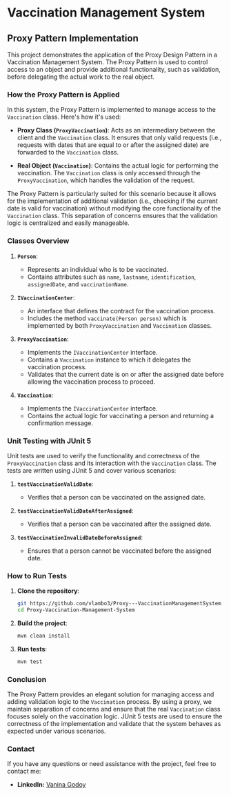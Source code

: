 # Vaccination Management System

## Proxy Pattern Implementation

This project demonstrates the application of the Proxy Design Pattern in a Vaccination Management System. The Proxy Pattern is used to control access to an object and provide additional functionality, such as validation, before delegating the actual work to the real object.

### How the Proxy Pattern is Applied

In this system, the Proxy Pattern is implemented to manage access to the `Vaccination` class. Here's how it's used:

- **Proxy Class (`ProxyVaccination`)**: Acts as an intermediary between the client and the `Vaccination` class. It ensures that only valid requests (i.e., requests with dates that are equal to or after the assigned date) are forwarded to the `Vaccination` class.
  
- **Real Object (`Vaccination`)**: Contains the actual logic for performing the vaccination. The `Vaccination` class is only accessed through the `ProxyVaccination`, which handles the validation of the request.

The Proxy Pattern is particularly suited for this scenario because it allows for the implementation of additional validation (i.e., checking if the current date is valid for vaccination) without modifying the core functionality of the `Vaccination` class. This separation of concerns ensures that the validation logic is centralized and easily manageable.

### Classes Overview

1. **`Person`**:
   - Represents an individual who is to be vaccinated.
   - Contains attributes such as `name`, `lastname`, `identification`, `assignedDate`, and `vaccinationName`.

2. **`IVaccinationCenter`**:
   - An interface that defines the contract for the vaccination process.
   - Includes the method `vaccinate(Person person)` which is implemented by both `ProxyVaccination` and `Vaccination` classes.

3. **`ProxyVaccination`**:
   - Implements the `IVaccinationCenter` interface.
   - Contains a `Vaccination` instance to which it delegates the vaccination process.
   - Validates that the current date is on or after the assigned date before allowing the vaccination process to proceed.

4. **`Vaccination`**:
   - Implements the `IVaccinationCenter` interface.
   - Contains the actual logic for vaccinating a person and returning a confirmation message.

### Unit Testing with JUnit 5

Unit tests are used to verify the functionality and correctness of the `ProxyVaccination` class and its interaction with the `Vaccination` class. The tests are written using JUnit 5 and cover various scenarios:

1. **`testVaccinationValidDate`**:
   - Verifies that a person can be vaccinated on the assigned date.

2. **`testVaccinationValidDateAfterAssigned`**:
   - Verifies that a person can be vaccinated after the assigned date.

3. **`testVaccinationInvalidDateBeforeAssigned`**:
   - Ensures that a person cannot be vaccinated before the assigned date.

### How to Run Tests

1. **Clone the repository**:
    ```sh
    git https://github.com/vlambo3/Proxy---VaccinationManagementSystem
    cd Proxy-Vaccination-Management-System
    ```

2. **Build the project**:
    ```sh
    mvn clean install
    ```

3. **Run tests**:
    ```sh
    mvn test
    ```

### Conclusion

The Proxy Pattern provides an elegant solution for managing access and adding validation logic to the `Vaccination` process. By using a proxy, we maintain separation of concerns and ensure that the real `Vaccination` class focuses solely on the vaccination logic. JUnit 5 tests are used to ensure the correctness of the implementation and validate that the system behaves as expected under various scenarios.


### Contact

If you have any questions or need assistance with the project, feel free to contact me:

- **LinkedIn:** [Vanina Godoy](https://www.linkedin.com/in/vanina-a-godoy/?locale=en_US)

